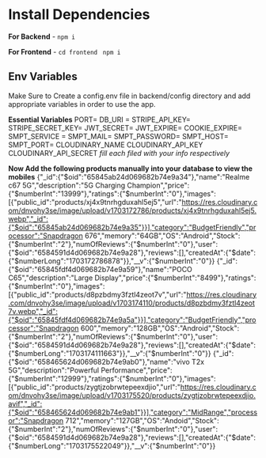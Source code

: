 # Install Dependencies

**For Backend** - `npm i`

**For Frontend** - `cd frontend` ` npm i`

## Env Variables

Make Sure to Create a config.env file in backend/config directory and add appropriate variables in order to use the app.

**Essential Variables**
PORT=
DB_URI =
STRIPE_API_KEY=
STRIPE_SECRET_KEY=
JWT_SECRET=
JWT_EXPIRE=
COOKIE_EXPIRE=
SMPT_SERVICE =
SMPT_MAIL=
SMPT_PASSWORD=
SMPT_HOST=
SMPT_PORT=
CLOUDINARY_NAME
CLOUDINARY_API_KEY
CLOUDINARY_API_SECRET
_fill each filed with your info respectively_

**Now Add the following products manually into your database to view the mobiles**
{"_id":{"$oid":"65845ab24d069682b74e9a34"},"name":"Realme c67 5G","description":"5G Charging Champion","price":{"$numberInt":"13999"},"ratings":{"$numberInt":"0"},"images":[{"public_id":"products/xj4x9tnrhgduxahl5ej5","url":"https://res.cloudinary.com/dnvohy3se/image/upload/v1703172786/products/xj4x9tnrhgduxahl5ej5.webp","_id":{"$oid":"65845ab24d069682b74e9a35"}}],"category":"BudgetFriendly","processor":"Snapdragon 676","memory":"64GB","OS":"Android","Stock":{"$numberInt":"2"},"numOfReviews":{"$numberInt":"0"},"user":{"$oid":"6584591d4d069682b74e9a28"},"reviews":[],"createdAt":{"$date":{"$numberLong":"1703172786878"}},"__v":{"$numberInt":"0"}}
{"_id":{"$oid":"65845fdf4d069682b74e9a59"},"name":"POCO C65","description":"Large Display","price":{"$numberInt":"8499"},"ratings":{"$numberInt":"0"},"images":[{"public_id":"products/d8pzbdmy3fztl4zeot7v","url":"https://res.cloudinary.com/dnvohy3se/image/upload/v1703174110/products/d8pzbdmy3fztl4zeot7v.webp","_id":{"$oid":"65845fdf4d069682b74e9a5a"}}],"category":"BudgetFriendly","processor":"Snapdragon 600","memory":"128GB","OS":"Android","Stock":{"$numberInt":"2"},"numOfReviews":{"$numberInt":"0"},"user":{"$oid":"6584591d4d069682b74e9a28"},"reviews":[],"createdAt":{"$date":{"$numberLong":"1703174111663"}},"__v":{"$numberInt":"0"}}
{"_id":{"$oid":"658465624d069682b74e9ab0"},"name":"vivo T2x 5G","description":"Powerful Performance","price":{"$numberInt":"12999"},"ratings":{"$numberInt":"0"},"images":[{"public_id":"products/zygtjzobrwtepeexdjio","url":"https://res.cloudinary.com/dnvohy3se/image/upload/v1703175520/products/zygtjzobrwtepeexdjio.avif","_id":{"$oid":"658465624d069682b74e9ab1"}}],"category":"MidRange","processor":"Snapdragon 712","memory":"127GB","OS":"Andoid","Stock":{"$numberInt":"2"},"numOfReviews":{"$numberInt":"0"},"user":{"$oid":"6584591d4d069682b74e9a28"},"reviews":[],"createdAt":{"$date":{"$numberLong":"1703175522049"}},"__v":{"$numberInt":"0"}}
